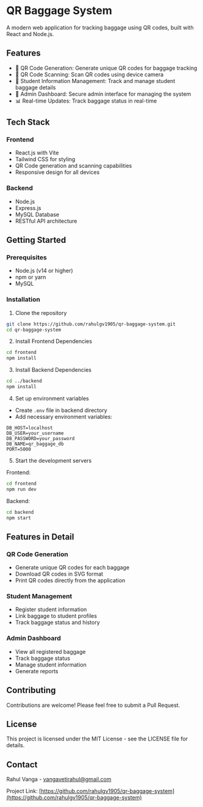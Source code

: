 # QR Baggage System

A modern web application for tracking baggage using QR codes, built with React and Node.js.

## Features

- 🎯 QR Code Generation: Generate unique QR codes for baggage tracking
- 📱 QR Code Scanning: Scan QR codes using device camera
- 👥 Student Information Management: Track and manage student baggage details
- 🔐 Admin Dashboard: Secure admin interface for managing the system
- 📊 Real-time Updates: Track baggage status in real-time

## Tech Stack

### Frontend
- React.js with Vite
- Tailwind CSS for styling
- QR Code generation and scanning capabilities
- Responsive design for all devices

### Backend
- Node.js
- Express.js
- MySQL Database
- RESTful API architecture

## Getting Started

### Prerequisites
- Node.js (v14 or higher)
- npm or yarn
- MySQL

### Installation

1. Clone the repository
```bash
git clone https://github.com/rahulgv1905/qr-baggage-system.git
cd qr-baggage-system
```

2. Install Frontend Dependencies
```bash
cd frontend
npm install
```

3. Install Backend Dependencies
```bash
cd ../backend
npm install
```

4. Set up environment variables
- Create `.env` file in backend directory
- Add necessary environment variables:
```env
DB_HOST=localhost
DB_USER=your_username
DB_PASSWORD=your_password
DB_NAME=qr_baggage_db
PORT=5000
```

5. Start the development servers

Frontend:
```bash
cd frontend
npm run dev
```

Backend:
```bash
cd backend
npm start
```

## Features in Detail

### QR Code Generation
- Generate unique QR codes for each baggage
- Download QR codes in SVG format
- Print QR codes directly from the application

### Student Management
- Register student information
- Link baggage to student profiles
- Track baggage status and history

### Admin Dashboard
- View all registered baggage
- Track baggage status
- Manage student information
- Generate reports

## Contributing

Contributions are welcome! Please feel free to submit a Pull Request.

## License

This project is licensed under the MIT License - see the LICENSE file for details.

## Contact

Rahul Vanga - vangavetirahul@gmail.com

Project Link: [https://github.com/rahulgv1905/qr-baggage-system](https://github.com/rahulgv1905/qr-baggage-system)
